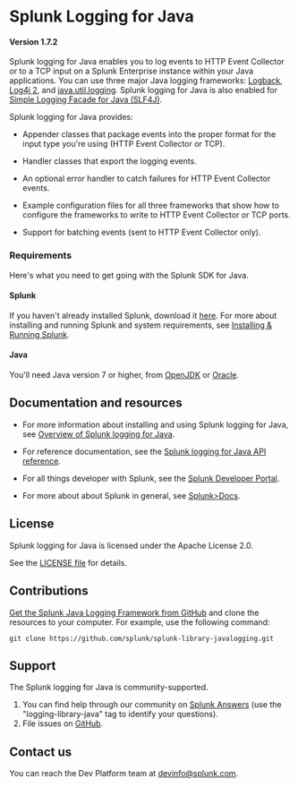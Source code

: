 # Splunk Logging for Java

#### Version 1.7.2

Splunk logging for Java enables you to log events to HTTP Event Collector or to a TCP input on a Splunk Enterprise instance within your Java applications. You can use three major Java logging frameworks: [Logback](http://logback.qos.ch), [Log4j 2](http://logging.apache.org/log4j/2.x/), and [java.util.logging](https://docs.oracle.com/javase/7/docs/api/java/util/logging/package-summary.html). Splunk logging for Java is also enabled for [Simple Logging Facade for Java (SLF4J)](http://www.slf4j.org).

Splunk logging for Java provides:

* Appender classes that package events into the proper format for the input type you're using (HTTP Event Collector or TCP).

* Handler classes that export the logging events.

* An optional error handler to catch failures for HTTP Event Collector events.

* Example configuration files for all three frameworks that show how to configure the frameworks to write to HTTP Event Collector or TCP ports.

* Support for batching events (sent to HTTP Event Collector only).</li>

### Requirements

Here's what you need to get going with the Splunk SDK for Java.

#### Splunk

If you haven't already installed Splunk, download it
[here](http://www.splunk.com/download). For more about installing and running
Splunk and system requirements, see
[Installing & Running Splunk](http://dev.splunk.com/view/SP-CAAADRV).

#### Java 

You'll need Java version 7 or higher, from [OpenJDK](https://openjdk.java.net) or [Oracle](https://www.oracle.com/technetwork/java).

## Documentation and resources

* For more information about installing and using Splunk logging for Java, see
  [Overview of Splunk logging for Java](http://dev.splunk.com/goto/sdk-slj).

* For reference documentation, see the
  [Splunk logging for Java API reference](https://docs.splunk.com/DocumentationStatic/JavaLogging/1.6.2/index.html).

* For all things developer with Splunk, see the
  [Splunk Developer Portal](http://dev.splunk.com).

* For more about about Splunk in general, see
  [Splunk>Docs](http://docs.splunk.com/Documentation/Splunk).

## License

Splunk logging for Java is licensed under the Apache License 2.0.

See the [LICENSE file](/license.md) for details.

## Contributions

[Get the Splunk Java Logging Framework from GitHub](https://github.com/splunk/splunk-library-javalogging)
and clone the resources to your computer. For example, use the following
command:

    git clone https://github.com/splunk/splunk-library-javalogging.git

## Support

The Splunk logging for Java is community-supported.

1. You can find help through our community on [Splunk Answers](http://answers.splunk.com/) (use the "logging-library-java" tag to identify your questions).
2. File issues on [GitHub](https://github.com/splunk/splunk-library-javalogging/issues).

## Contact us

You can reach the Dev Platform team at [devinfo@splunk.com](mailto:devinfo@splunk.com).
